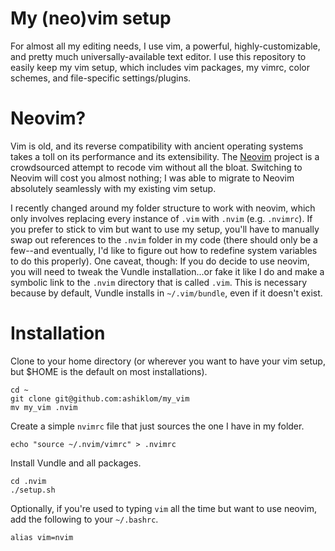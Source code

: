 # My (neo)vim setup
For almost all my editing needs, I use vim, a powerful, highly-customizable, and pretty much universally-available text editor. I use this repository to easily keep my vim setup, which includes vim packages, my vimrc, color schemes, and file-specific settings/plugins.

# Neovim?
Vim is old, and its reverse compatibility with ancient operating systems takes a toll on its performance and its extensibility. The [Neovim](http://neovim.io) project is a crowdsourced attempt to recode vim without all the bloat. Switching to Neovim will cost you almost nothing; I was able to migrate to Neovim absolutely seamlessly with my existing vim setup.

I recently changed around my folder structure to work with neovim, which only involves replacing every instance of `.vim` with `.nvim` (e.g. `.nvimrc`). If you prefer to stick to vim but want to use my setup, you'll have to manually swap out references to the `.nvim` folder in my code (there should only be a few--and eventually, I'd like to figure out how to redefine system variables to do this properly). One caveat, though: If you do decide to use neovim, you will need to tweak the Vundle installation...or fake it like I do and make a symbolic link to the `.nvim` directory that is called `.vim`. This is necessary because by default, Vundle installs in `~/.vim/bundle`, even if it doesn't exist.

# Installation
Clone to your home directory (or wherever you want to have your vim setup, but $HOME is the default on most installations).

```
cd ~
git clone git@github.com:ashiklom/my_vim
mv my_vim .nvim
```

Create a simple `nvimrc` file that just sources the one I have in my folder.
```
echo "source ~/.nvim/vimrc" > .nvimrc
```

Install Vundle and all packages.
```
cd .nvim
./setup.sh
```

Optionally, if you're used to typing `vim` all the time but want to use neovim, add the following to your `~/.bashrc`.
```
alias vim=nvim
```

